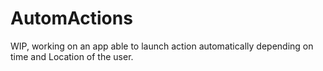 # AutomActions

WIP, working on an app able to launch action automatically depending on time and Location of the user.
